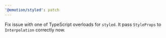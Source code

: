```yaml
---
'@emotion/styled': patch
---
```


Fix issue with one of TypeScript overloads for `styled`. It pass `StyleProps` to `Interpolation` correctly now.
